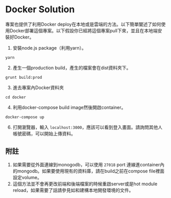 # Docker Solution

專案也提供了利用Docker deploy在本地或是雲端的方法。以下簡單闡述了如何使用Docker部署這個專案。以下假設你已經將這個專案pull下來，並且在本地端安裝好Docker。

1. 安裝node.js package（利用yarn）。

```shell=
yarn
```

2. 產生一個production build，產生的檔案會在dist資料夾下。

```shell
grunt build:prod
```

3. 進去專案內Docker資料夾

```shell=
cd docker
```

4. 利用docker-compose build image然後開啟container。

```shell=
docker-compose up
```

6. 打開瀏覽器，輸入 `localhost:3000`，應該可以看到登入畫面。請詢問其他人帳號密碼，可以開始上傳資料。

## 附註

1. 如果需要從外面連線到monogodb，可以使用 `27018` port 連線進container內的mongodb。如果要使用現有的資料庫，請在build之前在compose file裡面設定volume。
2. 這個方法並不會再更改前端和後端檔案的時候重啟server或是hot module reload，如果需要了話請參見如和建構本地開發環境的文件。
